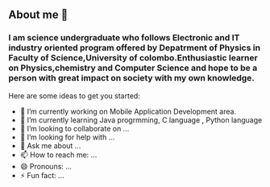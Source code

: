 ## About me 👋


### I am science undergraduate who follows Electronic and IT industry oriented program offered by Depatrment of Physics in Faculty of Science,University of colombo.Enthusiastic learner on Physics,chemistry and Computer Science and hope to be a person with great impact on society with  my own knowledge.

Here are some ideas to get you started:

- 🔭 I’m currently working on Mobile Application Development area. 
- 🌱 I’m currently learning Java progrmming, C language , Python language
- 👯 I’m looking to collaborate on ...
- 🤔 I’m looking for help with ...
- 💬 Ask me about ...
- 📫 How to reach me: ...
- 😄 Pronouns: ...
- ⚡ Fun fact: ...

